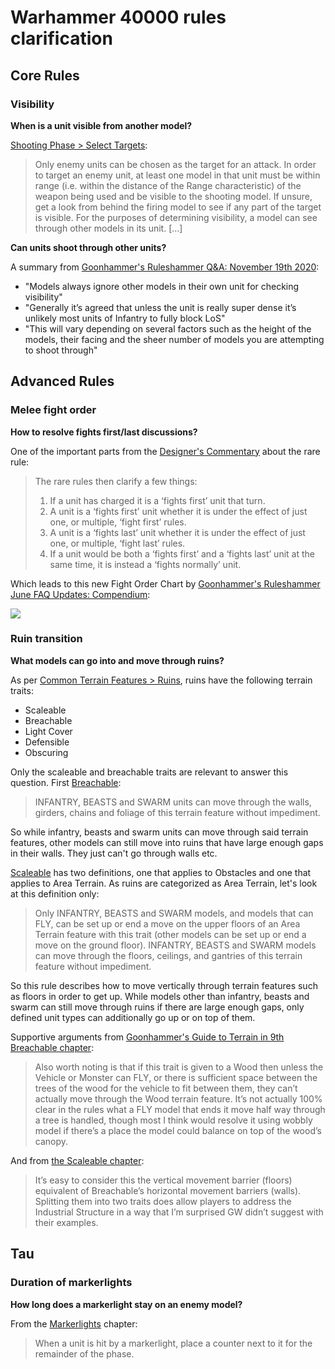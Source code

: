 # Warhammer 40000 rules clarification

## Core Rules

### Visibility

**When is a unit visible from another model?**

[Shooting Phase > Select Targets](https://wahapedia.ru/wh40k9ed/the-rules/core-rules/#Select-Targets):

> Only enemy units can be chosen as the target for an attack. In order to target an enemy unit, at least one model in that unit must be within range (i.e. within the distance of the Range characteristic) of the weapon being used and be visible to the shooting model. If unsure, get a look from behind the firing model to see if any part of the target is visible. For the purposes of determining visibility, a model can see through other models in its unit. [...]

**Can units shoot through other units?**

A summary from [Goonhammer's Ruleshammer Q&A: November 19th 2020](https://www.goonhammer.com/ruleshammer-qa-november-19th-2020/):

- "Models always ignore other models in their own unit for checking visibility"
- "Generally it’s agreed that unless the unit is really super dense it’s unlikely most units of Infantry to fully block LoS"
- "This will vary depending on several factors such as the height of the models, their facing and the sheer number of models you are attempting to shoot through"


## Advanced Rules

### Melee fight order

**How to resolve fights first/last discussions?**

One of the important parts from the [Designer's Commentary](https://www.warhammer-community.com/wp-content/uploads/2020/08/OQ1TeUZ6hxw5jp1e.pdf) about the rare rule:

> The rare rules then clarify a few things:
> 1. If a unit has charged it is a ‘fights first’ unit that turn.
> 2. A unit is a ‘fights first’ unit whether it is under the effect of just one, or multiple, ‘fight first’ rules.
> 3. A unit is a ‘fights last’ unit whether it is under the effect of just one, or multiple, ‘fight last’ rules.
> 4. If a unit would be both a ‘fights first’ and a ‘fights last’ unit at the same time, it is instead a ‘fights normally’ unit.

Which leads to this new Fight Order Chart by [Goonhammer's Ruleshammer June FAQ Updates: Compendium](https://www.goonhammer.com/ruleshammer-june-faq-updates-compendium/#Fight_Order_Altering_Abilities):

![](https://d1w82usnq70pt2.cloudfront.net/wp-content/uploads/2021/06/Flow-Chart-2021-06-05-Fight-Phase-Simple-v2.png)


### Ruin transition

**What models can go into and move through ruins?**

As per [Common Terrain Features > Ruins](https://wahapedia.ru/wh40k9ed/the-rules/advanced-rules/#Ruins), ruins have the following terrain traits:

- Scaleable
- Breachable
- Light Cover
- Defensible
- Obscuring

Only the scaleable and breachable traits are relevant to answer this question. First [Breachable](https://wahapedia.ru/wh40k9ed/the-rules/advanced-rules/#Breachable):

> INFANTRY, BEASTS and SWARM units can move through the walls, girders, chains and foliage of this terrain feature without impediment.

So while infantry, beasts and swarm units can move through said terrain features, other models can still move into ruins that have large enough gaps in their walls. They just can't go through walls etc.

[Scaleable](https://wahapedia.ru/wh40k9ed/the-rules/advanced-rules/#Scaleable) has two definitions, one that applies to Obstacles and one that applies to Area Terrain. As ruins are categorized as Area Terrain, let's look at this definition only:

> Only INFANTRY, BEASTS and SWARM models, and models that can FLY, can be set up or end a move on the upper floors of an Area Terrain feature with this trait (other models can be set up or end a move on the ground floor). INFANTRY, BEASTS and SWARM models can move through the floors, ceilings, and gantries of this terrain feature without impediment.

So this rule describes how to move vertically through terrain features such as floors in order to get up. While models other than infantry, beasts and swarm can still move through ruins if there are large enough gaps, only defined unit types can additionally go up or on top of them.

Supportive arguments from [Goonhammer's Guide to Terrain in 9th Breachable chapter](https://www.goonhammer.com/ruleshammmer-guide-to-terrain-in-9th/#Breachable):

> Also worth noting is that if this trait is given to a Wood then unless the Vehicle or Monster can FLY, or there is sufficient space between the trees of the wood for the vehicle to fit between them, they can’t actually move through the Wood terrain feature. It’s not actually 100% clear in the rules what a FLY model that ends it move half way through a tree is handled, though most I think would resolve it using wobbly model if there’s a place the model could balance on top of the wood’s canopy.

And from [the Scaleable chapter](https://www.goonhammer.com/ruleshammmer-guide-to-terrain-in-9th/#Scaleable):

> It’s easy to consider this the vertical movement barrier (floors) equivalent of Breachable’s horizontal movement barriers (walls). Splitting them into two traits does allow players to address the Industrial Structure in a way that I’m surprised GW didn’t suggest with their examples.


## Tau

### Duration of markerlights

**How long does a markerlight stay on an enemy model?**

From the [Markerlights](https://wahapedia.ru/wh40k9ed/factions/t-au-empire/#Markerlights) chapter:

> When a unit is hit by a markerlight, place a counter next to it for the remainder of the phase.
